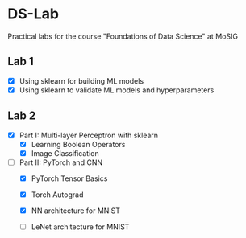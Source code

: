# DS-Lab
Practical labs for the course "Foundations of Data Science" at MoSIG

## Lab 1

- [X] Using sklearn for building ML models
- [X] Using sklearn to validate ML models and hyperparameters

## Lab 2

- [X] Part I: Multi-layer Perceptron with sklearn
    - [X] Learning Boolean Operators
    - [X] Image Classification
- [ ] Part II: PyTorch and CNN
    - [X] PyTorch Tensor Basics
    - [X] Torch Autograd
    - [X] NN architecture for MNIST
    - [ ] LeNet architecture for MNIST


